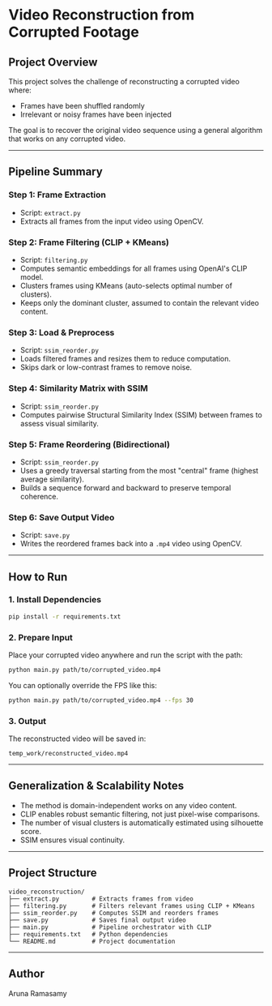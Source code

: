 
# Video Reconstruction from Corrupted Footage

## Project Overview

This project solves the challenge of reconstructing a corrupted video where:
- Frames have been shuffled randomly
- Irrelevant or noisy frames have been injected

The goal is to recover the original video sequence using a general algorithm that works on any corrupted video.

---

## Pipeline Summary

### Step 1: Frame Extraction
- Script: `extract.py`
- Extracts all frames from the input video using OpenCV.

### Step 2: Frame Filtering (CLIP + KMeans)
- Script: `filtering.py`
- Computes semantic embeddings for all frames using OpenAI's CLIP model.
- Clusters frames using KMeans (auto-selects optimal number of clusters).
- Keeps only the dominant cluster, assumed to contain the relevant video content.

###  Step 3: Load & Preprocess
- Script: `ssim_reorder.py`
- Loads filtered frames and resizes them to reduce computation.
- Skips dark or low-contrast frames to remove noise.

###  Step 4: Similarity Matrix with SSIM
- Script: `ssim_reorder.py`
- Computes pairwise Structural Similarity Index (SSIM) between frames to assess visual similarity.

###  Step 5: Frame Reordering (Bidirectional)
- Script: `ssim_reorder.py`
- Uses a greedy traversal starting from the most "central" frame (highest average similarity).
- Builds a sequence forward and backward to preserve temporal coherence.

###  Step 6: Save Output Video
- Script: `save.py`
- Writes the reordered frames back into a `.mp4` video using OpenCV.

---

##  How to Run

### 1. Install Dependencies
```bash
pip install -r requirements.txt
```

### 2. Prepare Input
Place your corrupted video anywhere and run the script with the path:
```bash
python main.py path/to/corrupted_video.mp4
```

You can optionally override the FPS like this:
```bash
python main.py path/to/corrupted_video.mp4 --fps 30
```

### 3. Output
The reconstructed video will be saved in:
```
temp_work/reconstructed_video.mp4
```

---

##  Generalization & Scalability Notes

- The method is domain-independent works on any video content.
- CLIP enables robust semantic filtering, not just pixel-wise comparisons.
- The number of visual clusters is automatically estimated using silhouette score.
- SSIM ensures visual continuity.

---

## Project Structure

```
video_reconstruction/
├── extract.py         # Extracts frames from video
├── filtering.py       # Filters relevant frames using CLIP + KMeans
├── ssim_reorder.py    # Computes SSIM and reorders frames
├── save.py            # Saves final output video
├── main.py            # Pipeline orchestrator with CLIP
├── requirements.txt   # Python dependencies
└── README.md          # Project documentation
```

---

## Author

Aruna Ramasamy 
